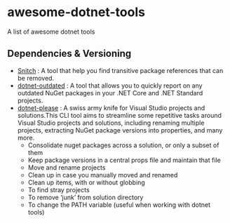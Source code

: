 # awesome-dotnet-tools
A list of awesome dotnet tools

## Dependencies & Versioning
- [Snitch](https://github.com/spectresystems/snitch) : A tool that help you find transitive package references that can be removed. 
- [dotnet-outdated](https://github.com/dotnet-outdated/dotnet-outdated) : A tool that allows you to quickly report on any outdated NuGet packages in your .NET Core and .NET Standard projects.
- [dotnet-please](https://github.com/morganstanley/dotnet-please/blob/main/README.md) : A swiss army knife for Visual Studio projects and solutions.This CLI tool aims to streamline some repetitive tasks around Visual Studio projects and solutions, including renaming multiple projects, extracting NuGet package versions into properties, and many more.
  - Consolidate nuget packages across a solution, or only a subset of them
  - Keep package versions in a central props file and maintain that file
  - Move and rename projects
  - Clean up in case you manually moved and renamed
  - Clean up <Compile Remove="..." /> items, with or without globbing
  - To find stray projects
  - To remove ‘junk’ from solution directory
  - To change the PATH variable (useful when working with dotnet tools)

